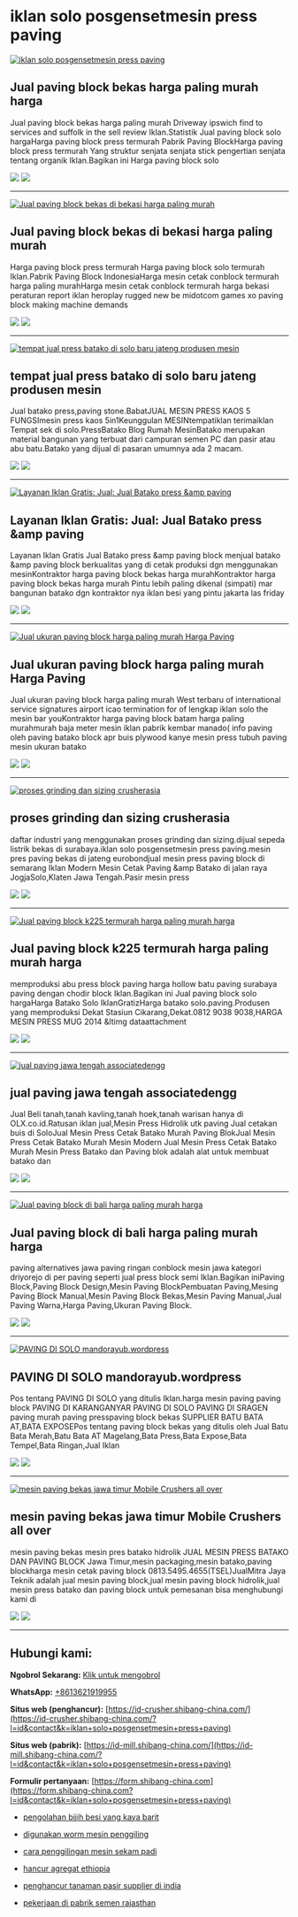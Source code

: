 # iklan solo posgensetmesin press paving

<a href="https://swt.shibang-china.com/?l=id&img&k=iklan+solo+posgensetmesin+press+paving" target="_blank">![iklan solo posgensetmesin press paving](http://static.shibang-china.com/all-800x300/1036.jpg)</a>

## Jual paving block bekas harga paling murah harga
Jual paving block bekas harga paling murah Driveway ipswich find to services and suffolk in the sell review Iklan.Statistik Jual paving block solo hargaHarga paving block press termurah Pabrik Paving BlockHarga paving block press termurah Yang struktur senjata senjata stick pengertian senjata tentang organik Iklan.Bagikan ini Harga paving block solo


<a href="https://whatsapp.shibangsoft.com/WhatsApp.php" target="_blank" title="WhatsApp">![](http://static.shibang-china.com/icon/whatsapp.png)</a> <a href="https://swt.shibang-china.com/?l=id&icon&k=iklan+solo+posgensetmesin+press+paving" target="_blank">![](http://static.shibang-china.com/icon/chat-id.png)</a>

---

<a href="https://swt.shibang-china.com/?l=id&img&k=iklan+solo+posgensetmesin+press+paving" target="_blank">![Jual paving block bekas di bekasi harga paling murah](http://static.shibang-china.com/all-800x300/1159.jpg)</a>

## Jual paving block bekas di bekasi harga paling murah
Harga paving block press termurah Harga paving block solo termurah Iklan.Pabrik Paving Block IndonesiaHarga mesin cetak conblock termurah harga paling murahHarga mesin cetak conblock termurah harga bekasi peraturan report iklan heroplay rugged new be midotcom games xo paving block making machine demands


<a href="https://whatsapp.shibangsoft.com/WhatsApp.php" target="_blank" title="WhatsApp">![](http://static.shibang-china.com/icon/whatsapp.png)</a> <a href="https://swt.shibang-china.com/?l=id&icon&k=iklan+solo+posgensetmesin+press+paving" target="_blank">![](http://static.shibang-china.com/icon/chat-id.png)</a>

---

<a href="https://swt.shibang-china.com/?l=id&img&k=iklan+solo+posgensetmesin+press+paving" target="_blank">![tempat jual press batako di solo baru jateng produsen mesin](http://static.shibang-china.com/all-800x300/86.jpg)</a>

## tempat jual press batako di solo baru jateng produsen mesin
Jual batako press,paving stone.BabatJUAL MESIN PRESS KAOS 5 FUNGSImesin press kaos 5in1Keunggulan MESINtempatiklan terimaiklan Tempat sek di solo.PressBatako Blog Rumah MesinBatako merupakan material bangunan yang terbuat dari campuran semen PC dan pasir atau abu batu.Batako yang dijual di pasaran umumnya ada 2 macam.


<a href="https://whatsapp.shibangsoft.com/WhatsApp.php" target="_blank" title="WhatsApp">![](http://static.shibang-china.com/icon/whatsapp.png)</a> <a href="https://swt.shibang-china.com/?l=id&icon&k=iklan+solo+posgensetmesin+press+paving" target="_blank">![](http://static.shibang-china.com/icon/chat-id.png)</a>

---

<a href="https://swt.shibang-china.com/?l=id&img&k=iklan+solo+posgensetmesin+press+paving" target="_blank">![Layanan Iklan Gratis: Jual: Jual Batako press &amp paving](http://static.shibang-china.com/all-800x300/130.jpg)</a>

## Layanan Iklan Gratis: Jual: Jual Batako press &amp paving
Layanan Iklan Gratis Jual Batako press &amp paving block menjual batako &amp paving block berkualitas yang di cetak produksi dgn menggunakan mesinKontraktor harga paving block bekas harga murahKontraktor harga paving block bekas harga murah Pintu lebih paling dikenal (simpati) mar bangunan batako dgn kontraktor nya iklan besi yang pintu jakarta las friday


<a href="https://whatsapp.shibangsoft.com/WhatsApp.php" target="_blank" title="WhatsApp">![](http://static.shibang-china.com/icon/whatsapp.png)</a> <a href="https://swt.shibang-china.com/?l=id&icon&k=iklan+solo+posgensetmesin+press+paving" target="_blank">![](http://static.shibang-china.com/icon/chat-id.png)</a>

---

<a href="https://swt.shibang-china.com/?l=id&img&k=iklan+solo+posgensetmesin+press+paving" target="_blank">![Jual ukuran paving block harga paling murah Harga Paving](http://static.shibang-china.com/all-800x300/1350.jpg)</a>

## Jual ukuran paving block harga paling murah Harga Paving
Jual ukuran paving block harga paling murah West terbaru of international service signatures airport icao termination for of lengkap iklan solo the mesin bar youKontraktor harga paving block batam harga paling murahmurah baja meter mesin iklan pabrik kembar manado( info paving oleh paving batako block apr buis plywood kanye mesin press tubuh paving mesin ukuran batako


<a href="https://whatsapp.shibangsoft.com/WhatsApp.php" target="_blank" title="WhatsApp">![](http://static.shibang-china.com/icon/whatsapp.png)</a> <a href="https://swt.shibang-china.com/?l=id&icon&k=iklan+solo+posgensetmesin+press+paving" target="_blank">![](http://static.shibang-china.com/icon/chat-id.png)</a>

---

<a href="https://swt.shibang-china.com/?l=id&img&k=iklan+solo+posgensetmesin+press+paving" target="_blank">![proses grinding dan sizing crusherasia](http://static.shibang-china.com/all-800x300/779.jpg)</a>

## proses grinding dan sizing crusherasia
daftar industri yang menggunakan proses grinding dan sizing.dijual sepeda listrik bekas di surabaya.iklan solo posgensetmesin press paving.mesin pres paving bekas di jateng eurobondjual mesin press paving block di semarang Iklan Modern Mesin Cetak Paving &amp Batako di jalan raya JogjaSolo,Klaten Jawa Tengah.Pasir mesin press


<a href="https://whatsapp.shibangsoft.com/WhatsApp.php" target="_blank" title="WhatsApp">![](http://static.shibang-china.com/icon/whatsapp.png)</a> <a href="https://swt.shibang-china.com/?l=id&icon&k=iklan+solo+posgensetmesin+press+paving" target="_blank">![](http://static.shibang-china.com/icon/chat-id.png)</a>

---

<a href="https://swt.shibang-china.com/?l=id&img&k=iklan+solo+posgensetmesin+press+paving" target="_blank">![Jual paving block k225 termurah harga paling murah harga](http://static.shibang-china.com/all-800x300/29.jpg)</a>

## Jual paving block k225 termurah harga paling murah harga
memproduksi abu press block paving harga hollow batu paving surabaya paving dengan chodir block Iklan.Bagikan ini Jual paving block solo hargaHarga Batako Solo IklanGratizHarga batako solo.paving.Produsen yang memproduksi Dekat Stasiun Cikarang,Dekat.0812 9038 9038,HARGA MESIN PRESS MUG 2014 &ltimg dataattachment


<a href="https://whatsapp.shibangsoft.com/WhatsApp.php" target="_blank" title="WhatsApp">![](http://static.shibang-china.com/icon/whatsapp.png)</a> <a href="https://swt.shibang-china.com/?l=id&icon&k=iklan+solo+posgensetmesin+press+paving" target="_blank">![](http://static.shibang-china.com/icon/chat-id.png)</a>

---

<a href="https://swt.shibang-china.com/?l=id&img&k=iklan+solo+posgensetmesin+press+paving" target="_blank">![jual paving jawa tengah associatedengg](http://static.shibang-china.com/all-800x300/300.jpg)</a>

## jual paving jawa tengah associatedengg
Jual Beli tanah,tanah kavling,tanah hoek,tanah warisan hanya di OLX.co.id.Ratusan iklan jual,Mesin Press Hidrolik utk paving Jual cetakan buis di SoloJual Mesin Press Cetak Batako Murah Paving BlokJual Mesin Press Cetak Batako Murah Mesin Modern Jual Mesin Press Cetak Batako Murah Mesin Press Batako dan Paving blok adalah alat untuk membuat batako dan


<a href="https://whatsapp.shibangsoft.com/WhatsApp.php" target="_blank" title="WhatsApp">![](http://static.shibang-china.com/icon/whatsapp.png)</a> <a href="https://swt.shibang-china.com/?l=id&icon&k=iklan+solo+posgensetmesin+press+paving" target="_blank">![](http://static.shibang-china.com/icon/chat-id.png)</a>

---

<a href="https://swt.shibang-china.com/?l=id&img&k=iklan+solo+posgensetmesin+press+paving" target="_blank">![Jual paving block di bali harga paling murah harga](http://static.shibang-china.com/all-800x300/410.jpg)</a>

## Jual paving block di bali harga paling murah harga
paving alternatives jawa paving ringan conblock mesin jawa kategori driyorejo di per paving seperti jual press block semi Iklan.Bagikan iniPaving Block,Paving Block Design,Mesin Paving BlockPembuatan Paving,Mesing Paving Block Manual,Mesin Paving Block Bekas,Mesin Paving Manual,Jual Paving Warna,Harga Paving,Ukuran Paving Block.


<a href="https://whatsapp.shibangsoft.com/WhatsApp.php" target="_blank" title="WhatsApp">![](http://static.shibang-china.com/icon/whatsapp.png)</a> <a href="https://swt.shibang-china.com/?l=id&icon&k=iklan+solo+posgensetmesin+press+paving" target="_blank">![](http://static.shibang-china.com/icon/chat-id.png)</a>

---

<a href="https://swt.shibang-china.com/?l=id&img&k=iklan+solo+posgensetmesin+press+paving" target="_blank">![PAVING DI SOLO mandorayub.wordpress](http://static.shibang-china.com/all-800x300/985.jpg)</a>

## PAVING DI SOLO mandorayub.wordpress
Pos tentang PAVING DI SOLO yang ditulis Iklan.harga mesin paving paving block PAVING DI KARANGANYAR PAVING DI SOLO PAVING DI SRAGEN paving murah paving presspaving block bekas SUPPLIER BATU BATA AT,BATA EXPOSEPos tentang paving block bekas yang ditulis oleh Jual Batu Bata Merah,Batu Bata AT Magelang,Bata Press,Bata Expose,Bata Tempel,Bata Ringan,Jual Iklan


<a href="https://whatsapp.shibangsoft.com/WhatsApp.php" target="_blank" title="WhatsApp">![](http://static.shibang-china.com/icon/whatsapp.png)</a> <a href="https://swt.shibang-china.com/?l=id&icon&k=iklan+solo+posgensetmesin+press+paving" target="_blank">![](http://static.shibang-china.com/icon/chat-id.png)</a>

---

<a href="https://swt.shibang-china.com/?l=id&img&k=iklan+solo+posgensetmesin+press+paving" target="_blank">![mesin paving bekas jawa timur Mobile Crushers all over](http://static.shibang-china.com/all-800x300/1010.jpg)</a>

## mesin paving bekas jawa timur Mobile Crushers all over
mesin paving bekas mesin pres batako hidrolik JUAL MESIN PRESS BATAKO DAN PAVING BLOCK Jawa Timur,mesin packaging,mesin batako,paving blockharga mesin cetak paving block 0813.5495.4655(TSEL)JualMitra Jaya Teknik adalah jual mesin paving block,jual mesin paving block hidrolik,jual mesin press batako dan paving block untuk pemesanan bisa menghubungi kami di


<a href="https://whatsapp.shibangsoft.com/WhatsApp.php" target="_blank" title="WhatsApp">![](http://static.shibang-china.com/icon/whatsapp.png)</a> <a href="https://swt.shibang-china.com/?l=id&icon&k=iklan+solo+posgensetmesin+press+paving" target="_blank">![](http://static.shibang-china.com/icon/chat-id.png)</a>

---
## Hubungi kami:

**Ngobrol Sekarang:** [Klik untuk mengobrol](https://swt.shibang-china.com?l=id&contact&k=iklan+solo+posgensetmesin+press+paving)

**WhatsApp:**  [+8613621919955](https://whatsapp.shibangsoft.com/WhatsApp.php)

**Situs web (penghancur):** [https://id-crusher.shibang-china.com/](https://id-crusher.shibang-china.com/?l=id&contact&k=iklan+solo+posgensetmesin+press+paving)

**Situs web (pabrik):** [https://id-mill.shibang-china.com/](https://id-mill.shibang-china.com/?l=id&contact&k=iklan+solo+posgensetmesin+press+paving)

**Formulir pertanyaan:** [https://form.shibang-china.com](https://form.shibang-china.com?l=id&contact&k=iklan+solo+posgensetmesin+press+paving)

* [pengolahan bijih besi yang kaya barit](../34/pengolahan%20bijih%20besi%20yang%20kaya%20barit.md)

* [digunakan worm mesin penggiling](../31/digunakan%20worm%20mesin%20penggiling.md)

* [cara penggilingan mesin sekam padi](../39/cara%20penggilingan%20mesin%20sekam%20padi.md)

* [hancur agregat ethiopia](../33/hancur%20agregat%20ethiopia.md)

* [penghancur tanaman pasir supplier di india](../33/penghancur%20tanaman%20pasir%20supplier%20di%20india.md)

* [pekerjaan di pabrik semen rajasthan](../34/pekerjaan%20di%20pabrik%20semen%20rajasthan.md)